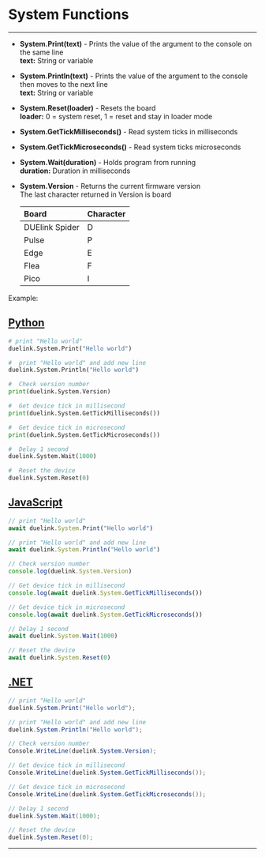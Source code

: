 # System Functions

---


- **System.Print(text)**  - Prints the value of the argument to the console on the same line <br>
**text:** String or variable

- **System.Println(text)**  - Prints the value of the argument to the console then moves to the next line <br>
**text:** String or variable

- **System.Reset(loader)** - Resets the board <br>
**loader:** 0 = system reset,  1 = reset and stay in loader mode

- **System.GetTickMilliseconds()** - Read system ticks in milliseconds  <br>

- **System.GetTickMicroseconds()** - Read system ticks microseconds  <br>

- **System.Wait(duration)** - Holds program from running <br>
**duration:** Duration in milliseconds

- **System.Version**  - Returns the current firmware version <br>
The last character returned in Version is board <br> 

  | Board       | Character |
  | :---        |:---       |
  |    DUElink Spider     |     D     |
  |    Pulse    |     P     |
  |    Edge     |     E     |
  |    Flea     |     F     |
  |    Pico     |     I     |


Example: 

## [Python](#tab/py)

```py
# print "Hello world"
duelink.System.Print("Hello world")

#  print "Hello world" and add new line
duelink.System.Println("Hello world")

#  Check version number
print(duelink.System.Version)

#  Get device tick in millisecond
print(duelink.System.GetTickMilliseconds())

#  Get device tick in microsecond
print(duelink.System.GetTickMicroseconds())

#  Delay 1 second
duelink.System.Wait(1000)

#  Reset the device
duelink.System.Reset(0)
```

## [JavaScript](#tab/js)

```js
// print "Hello world"
await duelink.System.Print("Hello world")

// print "Hello world" and add new line
await duelink.System.Println("Hello world")

// Check version number
console.log(duelink.System.Version)

// Get device tick in millisecond
console.log(await duelink.System.GetTickMilliseconds())

// Get device tick in microsecond
console.log(await duelink.System.GetTickMicroseconds())

// Delay 1 second
await duelink.System.Wait(1000)

// Reset the device
await duelink.System.Reset(0)
```

## [.NET](#tab/net)

```cs
// print "Hello world"
duelink.System.Print("Hello world");

// print "Hello world" and add new line
duelink.System.Println("Hello world");

// Check version number
Console.WriteLine(duelink.System.Version);

// Get device tick in millisecond
Console.WriteLine(duelink.System.GetTickMilliseconds());

// Get device tick in microsecond
Console.WriteLine(duelink.System.GetTickMicroseconds());

// Delay 1 second
duelink.System.Wait(1000);

// Reset the device
duelink.System.Reset(0);
```










---